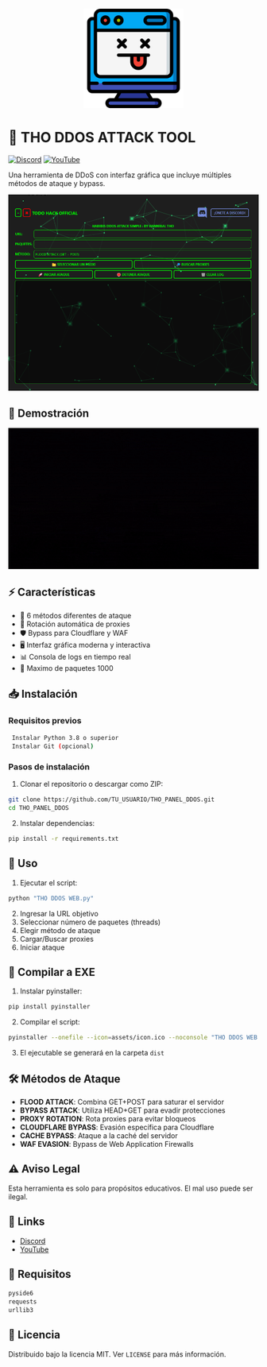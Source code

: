 <p align="center">
  <img src="assets/logo.png" alt="THO DDOS TOOL" width="200"/>
</p>

# 🚀 THO DDOS ATTACK TOOL

[![Discord](https://img.shields.io/badge/Discord-Únete_al_servidor-7289da?style=flat&logo=discord&logoColor=white)](https://discord.gg/4svwzsy3UP)
[![YouTube](https://img.shields.io/badge/YouTube-FF0000?style=flat&logo=youtube&logoColor=white)](TU_LINK_DE_YOUTUBE)

Una herramienta de DDoS con interfaz gráfica que incluye múltiples métodos de ataque y bypass.

![Preview](assets/preview.png)

## 🎥 Demostración

<p align="center">
  <img src="assets/demo.gif" alt="THO DDOS Demo" width="600"/>
</p>

## ⚡ Características

- 🎯 6 métodos diferentes de ataque
- 🔄 Rotación automática de proxies
- 🛡️ Bypass para Cloudflare y WAF
- 🖥️ Interfaz gráfica moderna y interactiva
- 📊 Consola de logs en tiempo real
- 🚀 Maximo de paquetes 1000

## 📥 Instalación

### Requisitos previos

```bash
 Instalar Python 3.8 o superior
 Instalar Git (opcional)
```

### Pasos de instalación

1. Clonar el repositorio o descargar como ZIP:
```bash
git clone https://github.com/TU_USUARIO/THO_PANEL_DDOS.git
cd THO_PANEL_DDOS
```

2. Instalar dependencias:
```bash
pip install -r requirements.txt
```

## 🚀 Uso

1. Ejecutar el script:
```bash
python "THO DDOS WEB.py"
```

2. Ingresar la URL objetivo
3. Seleccionar número de paquetes (threads)
4. Elegir método de ataque
5. Cargar/Buscar proxies
6. Iniciar ataque

## 🔨 Compilar a EXE

1. Instalar pyinstaller:
```bash
pip install pyinstaller
```

2. Compilar el script:
```bash
pyinstaller --onefile --icon=assets/icon.ico --noconsole "THO DDOS WEB.py"
```

3. El ejecutable se generará en la carpeta `dist`

## 🛠️ Métodos de Ataque

- **FLOOD ATTACK**: Combina GET+POST para saturar el servidor
- **BYPASS ATTACK**: Utiliza HEAD+GET para evadir protecciones
- **PROXY ROTATION**: Rota proxies para evitar bloqueos
- **CLOUDFLARE BYPASS**: Evasión específica para Cloudflare
- **CACHE BYPASS**: Ataque a la caché del servidor
- **WAF EVASION**: Bypass de Web Application Firewalls

## ⚠️ Aviso Legal

Esta herramienta es solo para propósitos educativos. El mal uso puede ser ilegal.

## 🔗 Links

- [Discord](https://discord.gg/4svwzsy3UP)
- [YouTube](TU_LINK_DE_YOUTUBE)

## 📝 Requisitos

```txt
pyside6
requests
urllib3
```

## 📜 Licencia

Distribuido bajo la licencia MIT. Ver `LICENSE` para más información.
